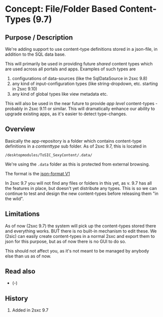 
# Concept: File/Folder Based Content-Types (9.7) 

## Purpose / Description
We're adding support to use content-type definitions stored in a json-file, in addition to the SQL data base. 

This will primarily be used in providing future _shared_ content types which are used across all portals and apps. Examples of such types are
1. configurations of data-sources (like the SqlDataSource in 2sxc 9.8) 
2. any kind of input-configuration types (like string-dropdown, etc. starting in 2sxc 9.10)
3. any kind of global types like view metadata etc.

This will also be used in the near future to provide _app level_ content-types - probably in 2sxc 9.11 or similar. This will dramatically enhance our ability to upgrade existing apps, as it's easier to detect type-changes. 

## Overview
Basically the app-repository is a folder which contains content-type definitions in a _contenttype_ sub folder. As of 2sxc 9.7, this is located in

`/desktopmodules/ToSIC_SexyContent/.data/`

We're using the `.data` folder as this is protected from external browsing. 

The format is the [json-format V1](xref:Specs.Data.Formats.JsonV1-ContentType)

In 2sxc 9.7 you will not find any files or folders in this yet, as v. 9.7 has all the features in place, but doesn't yet distribute any types. This is so we can continue to test and design the new content-types before releasing them "in the wild". 

## Limitations
As of now (2sxc 9.7) the system will pick up the content-types stored there and everything works. BUT there is no built-in mechanism to edit these. We (2sic) can easily create content-types in a normal 2sxc and export them to json for this purpose, but as of now there is no GUI to do so. 

This should not affect you, as it's not meant to be managed by anybody else than us as of now. 

## Read also
[//]: # "Additional links - often within this documentation, but can also go elsewhere"

* (-)

## History
[//]: # "If possible, tell when it was added or modified strongly"

1. Added in 2sxc 9.7

